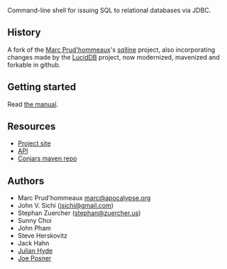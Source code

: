 Command-line shell for issuing SQL to relational databases via JDBC.

## History

A fork of the [Marc
Prud'hommeaux](http://mprudhom.users.sourceforge.net/)'s
[sqlline](http://sourceforge.net/projects/sqlline/) project, also
incorporating changes made by the
[LucidDB](https://github.com/LucidDB/luciddb) project,
now modernized, mavenized and forkable in github.

## Getting started

Read [the manual](http://www.hydromatic.net/sqlline/manual.html).

## Resources

* [Project site](http://www.hydromatic.net/sqlline)
* [API](http://www.hydromatic.net/sqlline/apidocs)
* [Conjars maven repo](http://conjars.org/sqlline)

## Authors

* Marc Prud'hommeaux <marc@apocalypse.org>
* John V. Sichi (jsichi@gmail.com)
* Stephan Zuercher (stephan@zuercher.us)
* Sunny Choi
* John Pham
* Steve Herskovitz
* Jack Hahn
* [Julian Hyde](https://github.com/julianhyde)
* [Joe Posner](https://github.com/joeposner)
